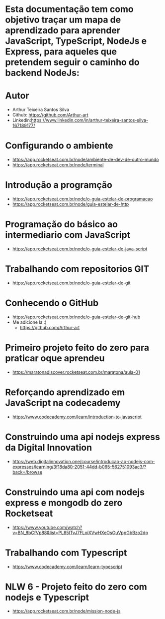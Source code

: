 # Esta documentação tem como objetivo traçar um mapa de aprendizado para aprender JavaScript, TypeScript, NodeJs e Express, para aqueles que pretendem seguir o caminho do backend NodeJs:

# Autor 
- Arthur Teixeira Santos Silva
- Github: https://github.com/Arthur-art
- Linkedin:https://www.linkedin.com/in/arthur-teixeira-santos-silva-167189177/


# Configurando o ambiente 
- https://app.rocketseat.com.br/node/ambiente-de-dev-de-outro-mundo
- https://app.rocketseat.com.br/node/terminal

# Introdução a programção
- https://app.rocketseat.com.br/node/o-guia-estelar-de-programacao
- https://app.rocketseat.com.br/node/guia-estelar-de-http

# Programação do básico ao intermediario com JavaScript
- https://app.rocketseat.com.br/node/o-guia-estelar-de-java-script

# Trabalhando com repositorios GIT
- https://app.rocketseat.com.br/node/o-guia-estelar-de-git

# Conhecendo o GitHub
- https://app.rocketseat.com.br/node/o-guia-estelar-de-git-hub
- Me adicione la :)
	- https://github.com/Arthur-art

# Primeiro projeto feito do zero para praticar oque aprendeu
- https://maratonadiscover.rocketseat.com.br/maratona/aula-01

# Reforçando aprendizado em JavaScript na codecademy
- https://www.codecademy.com/learn/introduction-to-javascript

# Construindo uma api nodejs express da Digital Innovation
- https://web.digitalinnovation.one/course/introducao-ao-nodejs-com-expresses/learning/3f18da80-2051-44dd-b065-562751093ac3/?back=/browse

# Construindo uma api com nodejs express e mongodb do zero Rocketseat
- https://www.youtube.com/watch?v=BN_8bCfVp88&list=PL85ITvJ7FLoiXVwHXeOsOuVppGbBzo2dp

# Trabalhando com Typescript
- https://www.codecademy.com/learn/learn-typescript

# NLW 6 - Projeto feito do zero com nodejs e Typescript
- https://app.rocketseat.com.br/node/mission-node-js